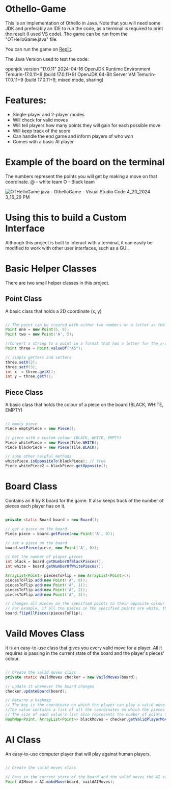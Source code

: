 # Othello-Game

This is an implementation of Othello in Java. Note that you will need some JDK and preferably an IDE to run the code, as a terminal is required to print the result (I used VS code). The game can be run from the "OTHelloGame.java" file.

You can run the game on [Replit](https://replit.com/@WahhajKhan/OTHello-Game?v=1).

The Java Version used to test the code:

openjdk version "17.0.11" 2024-04-16
OpenJDK Runtime Environment Temurin-17.0.11+9 (build 17.0.11+9)
OpenJDK 64-Bit Server VM Temurin-17.0.11+9 (build 17.0.11+9, mixed mode, sharing)

# Features: 
- Single-player and 2-player modes
- Will check for valid moves
- Will tell players how many points they will gain for each possible move
- Will keep track of the score
- Can handle the end game and inform players of who won
- Comes with a basic AI player

# Example of the board on the terminal
The numbers represent the points you will get by making a move on that coordinate.
@ - white team     O - Black team

![OTHelloGame java - OthelloGame - Visual Studio Code 4_20_2024 3_16_29 PM](https://github.com/Apollo99-Games/OTHello-Game/assets/163193765/a84f1b6e-feeb-4bb2-b117-684747016228)

# Using this to build a Custom Interface
Although this project is built to interact with a terminal, it can easily be modified to work with other user interfaces, such as a GUI. 

# Basic Helper Classes
There are two small helper classes in this project.

## Point Class
A basic class that holds a 2D coordinate (x, y)
```java

// The point can be created with either two numbers or a letter as the x-axis
Point one = new Point(5, 6);
Point two = new Point('A', 5);

//Convert a string to a point in a format that has a letter for the x-axis and then a number for the y-axis
Point three = Point.valueOf("A5");

// simple getters and setters
three.setX(3);
three.setY(3);
int x  = three.getX();
int y = three.getY();

```

## Piece Class
A basic class that holds the colour of a piece on the board (BLACK, WHITE, EMPTY)
```java

// empty piece
Piece emptyPiece = new Piece();

// piece with a custom colour (BLACK, WHITE, EMPTY)
Piece whitePiece = new Piece(Tile.WHITE);
Piece blackPiece = new Piece(Tile.BLACK);

// some other helpful methods
whitePiece.isOppositeTo(blackPiece); // true
Piece whitePiece2 = blackPiece.getOpposite();

```

# Board Class
Contains an 8 by 8 board for the game. It also keeps track of the number of pieces each player has on it.
```java

private static Board board = new Board();

// get a piece on the board
Piece piece = board.getPiece(new Point('A', 0));

// set a piece on the board
board.setPiece(piece, new Point('A', 0));

// Get the number of player pieces
int black = board.getNumberOfBlackPieces();
int white = board.getNumberOfWhitePieces();

ArrayList<Point> piecesToFlip = new ArrayList<Point>();
piecesToFlip.add(new Point('A', 0));
piecesToFlip.add(new Point('A', 1));
piecesToFlip.add(new Point('A', 2));
piecesToFlip.add(new Point('A', 3));

// changes all pieces on the specified points to their opposite colour
// For example, if all the pieces in the specified points are white, they will become black
board.flipAllPieces(piecesToFlip);

```

# Vaild Moves Class
It is an easy-to-use class that gives you every valid move for a player. All it requires is passing in the current state of the board and the player's pieces' colour.
```java

// Create the valid moves class
private static VaildMoves checker = new VaildMoves(board);

// update it whenever the board changes
checker.updateBoard(board);

// Returns a hashmap
// The key is the coordinate on which the player can play a valid move
//The value contains a list of all the coordinates on which the pieces will be flipped to the current player's colour
// The size of each value's list also represents the number of points the player will get if they choose to move on the coordinate of that value's key
HashMap<Point, ArrayList<Point>> blackMoves = checker.getValidPlayerMoves(Tile.BLACK);

```

# AI Class
An easy-to-use computer player that will play against human players.

```java

// Create the valid moves class

// Pass in the current state of the board and the valid moves the AI can make to get the AI's move.
Point AIMove = AI.makeMove(board, vaildAIMoves);

```


